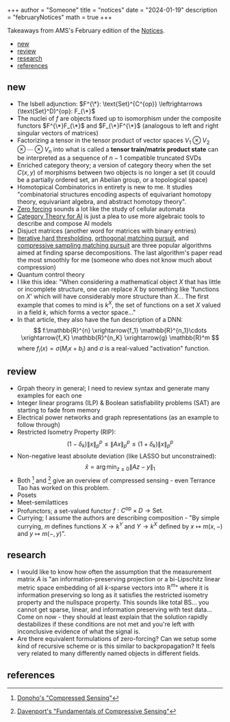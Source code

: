 +++
author = "Someone"
title = "notices"
date = "2024-01-19"
description = "februaryNotices"
math = true
+++

Takeaways from AMS's February edition of the [Notices](https://www.ams.org/journals/notices/202402/202402FullIssue.pdf?cat=fullissue&trk=fullissue202402).
<!--more-->

- [new](#new)
- [review](#review)
- [research](#research)
- [references](#references)

## new

- The Isbell adjunction: $F^{\*}: \text{Set}^{C^{op}} \leftrightarrows (\text{Set}^D)^{op}: F_{\*}$
- The nuclei of $f$ are objects fixed up to isomorphism under the composite functors $F^{\*}F_{\*}$ and $F_{\*}F^{\*}$ (analogous to left and right singular vectors of matrices)
- Factorizing a tensor in the tensor product of vector spaces $V_1\otimes V_2\otimes\cdots\otimes V_n$ into what is called a **tensor train/matrix product state** can be interpreted as a sequence of $n-1$ compatible truncated SVDs
- Enriched category theory; a version of category theory when the set $C(x,y)$ of morphisms between two objects is no longer a set (it couuld be a partially ordered set, an Abelian group, or a topological space)
- Homotopical Combinatorics in entirety is new to me. It studies "combinatorial structures encoding aspects of equivariant homotopy theory, equivariant algebra, and abstract homotopy theory".
- [Zero forcing](https://arxiv.org/pdf/2204.01810.pdf) sounds a lot like the study of cellular automata
- [Category Theory for AI](https://cats.for.ai/) is just a plea to use more algebraic tools to describe and compose AI models
- Disjuct matrices (another word for matrices with binary entries)
- [Iterative hard thresholding](https://arxiv.org/pdf/0805.0510.pdf), [orthogonal matching pursuit](https://www.di.ens.fr/~mallat/papiers/MallatPursuit93.pdf), and [compressive sampling matching pursuit](https://www.sciencedirect.com/science/article/pii/S1063520308000638) are three popular algorithms aimed at finding sparse decompositions. The last algorithm's paper read the most smoothly for me (someone who does not know much about compression)
- Quantum control theory
- I like this idea: "When considering a mathematical object $X$ that has little or incomplete structure, one can replace $X$ by something like 'functions on $X$' which will have considerably more structure than $X$... The first example that comes to mind is $k^X$, the set of functions on a set $X$ valued in a field $k$, which forms a vector space..."
- In that article, they also have the fun description of a DNN:
$$ f:\mathbb{R}^{n} \xrightarrow{f_1} \mathbb{R}^{n_1}\cdots \xrightarrow{f_K} \mathbb{R}^{n_K} \xrightarrow{g} \mathbb{R}^m $$
where $f_i(x)=\sigma(M_i x + b_i)$ and $\sigma$ is a real-valued "activation" function.


## review

- Grpah theory in general; I need to review syntax and generate many examples for each one
- Integer linear programs (ILP) & Boolean satisfiability problems (SAT) are starting to fade from memory
- Electrical power networks and graph representations (as an example to follow through)
- Restricted Isometry Property (RIP): 
  $$(1-\delta_k)\lVert x \rVert_{p}^{p} \leq \lVert Ax \rVert_{p}^{p}\leq (1+\delta_k)\lVert x \rVert_{p}^{p}$$
- Non-negative least absolute deviation (like LASSO but unconstrained): 
  $$\hat{x} = \arg\min_{z\geq 0} \lVert Az-y \rVert_{1}$$
- Both [^1] and [^2] give an overview of compressed sensing - even Terrance Tao has worked on this problem.
- Posets
- Meet-semilattices
- Profunctors; a set-valued functor $f: C^{\text{op}}\times D\rightarrow \text{Set}.$
- Currying; I assume the authors are describing composition - "By simple currying, $m$ defines functions $X\rightarrow k^Y$ and $Y\rightarrow k^X$ defined by $x\mapsto m(x,-)$ and $y\mapsto m(-,y)$".


## research

- I would like to know how often the assumption that the measurement matrix $A$ is "an information-preserving projection or a bi-Lipschitz linear metric space embedding of all $k$-sparse vectors into $\mathbb{R}^m$" where it is information preserving so long as it satisfies the restricted isometry property and the nullspace property. This sounds like total BS... you cannot get sparse, linear, and information preserving with test data... Come on now - they should at least explain that the solution rapidly destabilizes if these conditions are not met and you're left with inconclusive evidence of what the signal is.
- Are there equivalent formulations of zero-forcing? Can we setup some kind of recursive scheme or is this similar to backpropagation? It feels very related to many differently named objects in different fields.
  

## references

[^1]: [Donoho's "Compressed Sensing"](https://www.cmor-faculty.rice.edu/~yzhang/caam699/Image%20papers/CompSensing.pdf)
[^2]: [Davenport's "Fundamentals of Compressive Sensing"](https://www.cmor-faculty.rice.edu/~yzhang/caam699/Image%20papers/CompSensing.pdf)
